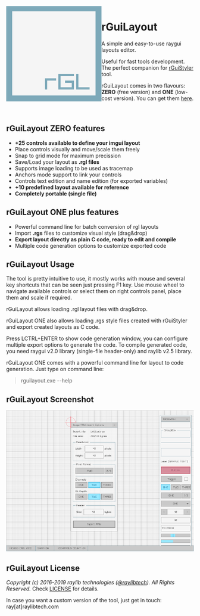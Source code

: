 <img align="left" src="logo/rguilayout_256x256.png" width=256>

# rGuiLayout
A simple and easy-to-use raygui layouts editor. 

Useful for fast tools development. The perfect companion for [rGuiStyler](https://github.com/raysan5/rguistyler) tool.

rGuiLayout comes in two flavours: **ZERO** (free version) and **ONE** (low-cost version). You can get them [here](https://raylibtech.itch.io/).

<br>

## rGuiLayout ZERO features

 - **+25 controls available to define your imgui layout**
 - Place controls visually and move/scale them freely
 - Snap to grid mode for maximum precission
 - Save/Load your layout as **.rgl files**
 - Supports image loading to be used as tracemap
 - Anchors mode support to link your controls
 - Controls text edition and name edition (for exported variables)
 - **+10 predefined layout available for reference**
 - **Completely portable (single file)**
 
## rGuiLayout ONE plus features

 - Powerful command line for batch conversion of rgl layouts
 - Import **.rgs** files to customize visual style (drag&drop)
 - **Export layout directly as plain C code, ready to edit and compile**
 - Multiple code generation options to customize exported code
 
## rGuiLayout Usage

The tool is pretty intuitive to use, it mostly works with mouse and several key shortcuts that can be seen just pressing F1 key.
Use mouse wheel to navigate available controls or select them on right controls panel, place them and scale if required.

rGuiLayout allows loading .rgl layout files with drag&drop.

rGuiLayout ONE also allows loading .rgs style files created with rGuiStyler and export created layouts as C code.

Press LCTRL+ENTER to show code generation window, you can configure multiple export options to generate the code. To compile generated code, you need raygui v2.0 library (single-file header-only) and raylib v2.5 library.

rGuiLayout ONE comes with a powerful command line for layout to code generation. Just type on command line:

 > rguilayout.exe --help
 
## rGuiLayout Screenshot

![rGuiLayout](screenshots/rguilayout_v100_shot03.png)

## rGuiLayout License

*Copyright (c) 2016-2019 raylib technologies ([@raylibtech](https://twitter.com/raylibtech)). All Rights Reserved.* Check [LICENSE](LICENSE) for details.

In case you want a custom version of the tool, just get in touch: ray[at]raylibtech.com
